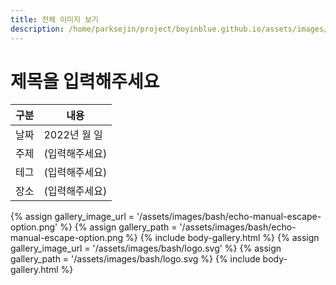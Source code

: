 ```yaml
---
title: 전체 이미지 보기
description: /home/parksejin/project/boyinblue.github.io/assets/images/bash
---
```



제목을 입력해주세요
===


|구분|내용|
|---|---|
|날짜|2022년 월 일|
|주제|(입력해주세요)|
|테그|(입력해주세요)|
|장소|(입력해주세요)|


{% assign gallery_image_url = '/assets/images/bash/echo-manual-escape-option.png' %}
{% assign gallery_path = '/assets/images/bash/echo-manual-escape-option.png %}
{% include body-gallery.html %}
{% assign gallery_image_url = '/assets/images/bash/logo.svg' %}
{% assign gallery_path = '/assets/images/bash/logo.svg %}
{% include body-gallery.html %}
